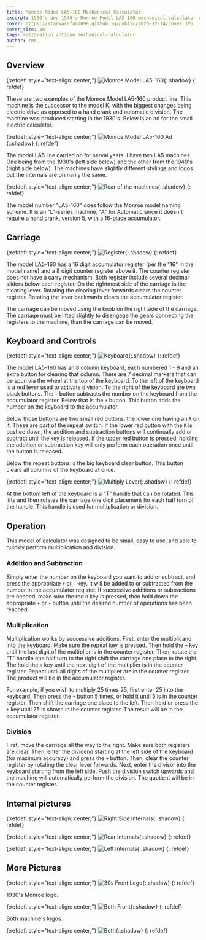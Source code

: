 ```yaml
---
title: Monroe Model LA5-160 Mechanical Calculator.
excerpt: 1930's and 1940's Monroe Model LA5-160 mechanical calculator repair, cover removal, functions, and basic operation.
cover: https://starwarsfan2099.github.io/public/2020-12-14/cover.JPG
cover_size: sm
tags: restoration antique mechanical-calculator
author: rms
---
```


## Overview 

{:refdef: style="text-align: center;"}
![Monroe Model LA5-160](https://starwarsfan2099.github.io/public/2020-12-14/both_main.JPG){:.shadow}
{: refdef}

These are two examples of the Monroe Model LA5-160 product line. This machine is the successor to the model K, with the biggest changes being electric drive as opposed to a hand crank and automatic division. The machine was produced starting in the 1930's. Below is an ad for the small electric calculator. 

{:refdef: style="text-align: center;"}
![Monroe Model LA5-160 Ad](https://starwarsfan2099.github.io/public/2020-12-14/ad.jpg){:.shadow}
{: refdef}

The model LA5 line carried on for serval years. I have two LA5 machines. One being from the 1930's (left side below) and the other from the 1940's (right side below). The machines have slightly different stylings and logos but the internals are primarily the same. 

{:refdef: style="text-align: center;"}
![Rear of the machines](https://starwarsfan2099.github.io/public/2020-12-14/back_both.JPG){:.shadow}
{: refdef}

The model number "LA5-160" does follow the Monroe model naming scheme. It is an "L"-series machine, "A" for Automatic since it doesn't require a hand crank, version 5, with a 16-place accumulator.

## Carriage

{:refdef: style="text-align: center;"}
![Register](https://starwarsfan2099.github.io/public/2020-12-14/register.JPG){:.shadow}
{: refdef}

The model LA5-160 has a 16 digit accumulator register (per the "16" in the model name) and a 8 digit counter register above it. The counter register does not have a carry mechanism. Both register include several decimal sliders below each register. On the rightmost side of the carriage is the clearing lever. Rotating the clearing lever forwards clears the counter register. Rotating the lever backwards clears the accumulator register.

The carriage can be moved using the knob on the right side of the carriage. The carriage must be lifted slightly to disengage the gears connecting the registers to the machine, than the carriage can be moved. 

## Keyboard and Controls

{:refdef: style="text-align: center;"}
![Keyboard](https://starwarsfan2099.github.io/public/2020-12-14/keyboard.JPG){:.shadow}
{: refdef}

The model LA5-160 has an 8 column keyboard, each numbered 1 - 9 and an extra button for clearing that column. There are 7 decimal markers that can be spun via the wheel at the top of the keyboard. To the left of the keyboard is a red lever used to activate division. To the right of the keyboard are two black buttons. The `-` button subtracts the number on the keyboard from the accumulator register. Below that is the `+` button. This button adds the number on the keyboard to the accumulator.

Below those buttons are two small red buttons, the lower one having an `R` on it. These are part of the repeat switch. If the lower red button with the `R` is pushed down, the addition and subtraction buttons will continually add or subtract until the key is released. If the upper red button is pressed, holding the addition or subtraction key will only perform each operation once until the button is released.

Below the repeat buttons is the big keyboard clear button. This button clears all columns of the keyboard at once. 

{:refdef: style="text-align: center;"}
![Multiply Lever](https://starwarsfan2099.github.io/public/2020-12-14/multiply_flip.JPG){:.shadow}
{: refdef}

At the bottom left of the keyboard is a "T" handle that can be rotated. This lifts and then rotates the carriage one digit placement for each half turn of the handle. This handle is used for multiplication or division.

## Operation

This model of calculator was designed to be small, easy to use, and able to quickly perform multiplication and division. 

### Addition and Subtraction

Simply enter the number on the keyboard you want to add or subtract, and press the appropriate `+` or `-` key. It will be added to or subtracted from the number in the accumulator register. If successive additions or subtractions are needed, make sure the red `R` key is pressed, then hold down the appropriate `+` or `-` button until the desired number of operations has been reached. 

### Multiplication

Multiplication works by successive additions. First, enter the multiplicand into the keyboard. Make sure the repeat key is pressed. Then hold the `+` key until the last digit of the multiplier is in the counter register. Then, rotate the "T" handle one half turn to the right shift the carriage one place to the right. The hold the `+` key until the next digit of the multiplier is in the counter register. Repeat until all digits of the multiplier are in the counter register. The product will be in the accumulator register.

For example, if you wish to multiply 25 times 25, first enter 25 into the keyboard. Then press the `+` button 5 times, or hold it until 5 is in the counter register. Then shift the carriage one place to the left. Then hold or press the `+` key until 25 is shown in the counter register. The result will be in the accumulator register. 

### Division

First, move the carriage all the way to the right. Make sure both registers are clear. Then, enter the dividend starting at the left side of the keyboard (for maximum accuracy) and press the `+` button. Then, clear the counter register by rotating the clear lever forwards. Next, enter the divisor into the keyboard starting from the left side. Push the division switch upwards and the machine will automatically perform the division. The quotient will be in the counter register. 

## Internal pictures

{:refdef: style="text-align: center;"}
![Right Side Internals](https://starwarsfan2099.github.io/public/2020-12-14/right_internals.JPG){:.shadow}
{: refdef}

{:refdef: style="text-align: center;"}
![Rear Internals](https://starwarsfan2099.github.io/public/2020-12-14/rear_internals.JPG){:.shadow}
{: refdef}

{:refdef: style="text-align: center;"}
![Left Internals](https://starwarsfan2099.github.io/public/2020-12-14/left_internals.JPG){:.shadow}
{: refdef}

## More Pictures

{:refdef: style="text-align: center;"}
![30s Front Logo](https://starwarsfan2099.github.io/public/2020-12-14/30s_front.JPG){:.shadow}
{: refdef}

1930's Monroe logo.

{:refdef: style="text-align: center;"}
![Both Front](https://starwarsfan2099.github.io/public/2020-12-14/both_front.JPG){:.shadow}
{: refdef}

Both machine's logos. 

{:refdef: style="text-align: center;"}
![Both ](https://starwarsfan2099.github.io/public/2020-12-14/both.JPG){:.shadow}
{: refdef}